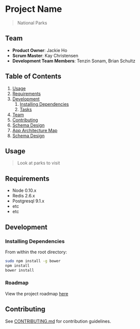 # Project Name

> National Parks

## Team

  - __Product Owner__: Jackie Ho
  - __Scrum Master__: Kay Christensen
  - __Development Team Members__: Tenzin Sonam, Brian Schultz

## Table of Contents

1. [Usage](#Usage)
1. [Requirements](#requirements)
1. [Development](#development)
    1. [Installing Dependencies](#installing-dependencies)
    1. [Tasks](#tasks)
1. [Team](#team)
1. [Contributing](#contributing)
1. [Schema Design](schemaDesign.png)
1. [App Architecture Map](appArchitecture.png)
1. [Schema Design](#schemaDesign.png)

## Usage

> Look at parks to visit

## Requirements

- Node 0.10.x
- Redis 2.6.x
- Postgresql 9.1.x
- etc
- etc

## Development

### Installing Dependencies

From within the root directory:

```sh
sudo npm install -g bower
npm install
bower install
```

### Roadmap

View the project roadmap [here](https://github.com/HRSF53-Persistent-Zippers/hrsf53-thesis/issues)


## Contributing

See [CONTRIBUTING.md](_CONTRIBUTING.md) for contribution guidelines.
